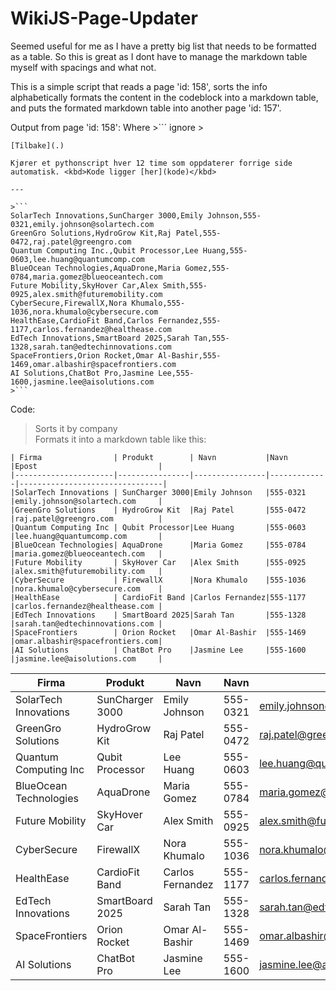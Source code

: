 # WikiJS-Page-Updater

<NOT at all a Python programmer.>

Seemed useful for me as I have a pretty big list that needs to be formatted as a table. So this is great as I dont have to manage the markdown table myself with spacings and what not.

This is a simple script that reads a page 'id: 158', sorts the info alphabetically formats the content in the codeblock into a markdown table, and puts the formated markdown table into another page 'id: 157'.

Output from page 'id: 158':
Where >``` ignore >
```
[Tilbake](.)

Kjører et pythonscript hver 12 time som oppdaterer forrige side automatisk. <kbd>Kode ligger [her](kode)</kbd>

---

>```
SolarTech Innovations,SunCharger 3000,Emily Johnson,555-0321,emily.johnson@solartech.com
GreenGro Solutions,HydroGrow Kit,Raj Patel,555-0472,raj.patel@greengro.com
Quantum Computing Inc.,Qubit Processor,Lee Huang,555-0603,lee.huang@quantumcomp.com
BlueOcean Technologies,AquaDrone,Maria Gomez,555-0784,maria.gomez@blueoceantech.com
Future Mobility,SkyHover Car,Alex Smith,555-0925,alex.smith@futuremobility.com
CyberSecure,FirewallX,Nora Khumalo,555-1036,nora.khumalo@cybersecure.com
HealthEase,CardioFit Band,Carlos Fernandez,555-1177,carlos.fernandez@healthease.com
EdTech Innovations,SmartBoard 2025,Sarah Tan,555-1328,sarah.tan@edtechinnovations.com
SpaceFrontiers,Orion Rocket,Omar Al-Bashir,555-1469,omar.albashir@spacefrontiers.com
AI Solutions,ChatBot Pro,Jasmine Lee,555-1600,jasmine.lee@aisolutions.com
>```
```
Code:
 > Sorts it by company    
 > Formats it into a markdown table like this:
```
| Firma                | Produkt        | Navn           |Navn         |Epost                           |
|----------------------|----------------|----------------|-------------|--------------------------------|
|SolarTech Innovations | SunCharger 3000|Emily Johnson   |555-0321     |emily.johnson@solartech.com     |
|GreenGro Solutions    | HydroGrow Kit  |Raj Patel       |555-0472     |raj.patel@greengro.com          |
|Quantum Computing Inc | Qubit Processor|Lee Huang       |555-0603     |lee.huang@quantumcomp.com       |
|BlueOcean Technologies| AquaDrone      |Maria Gomez     |555-0784     |maria.gomez@blueoceantech.com   |
|Future Mobility       | SkyHover Car   |Alex Smith      |555-0925     |alex.smith@futuremobility.com   |
|CyberSecure           | FirewallX      |Nora Khumalo    |555-1036     |nora.khumalo@cybersecure.com    |
|HealthEase            | CardioFit Band |Carlos Fernandez|555-1177     |carlos.fernandez@healthease.com |
|EdTech Innovations    | SmartBoard 2025|Sarah Tan       |555-1328     |sarah.tan@edtechinnovations.com |
|SpaceFrontiers        | Orion Rocket   |Omar Al-Bashir  |555-1469     |omar.albashir@spacefrontiers.com|
|AI Solutions          | ChatBot Pro    |Jasmine Lee     |555-1600     |jasmine.lee@aisolutions.com     |
```
| Firma                | Produkt        | Navn           |Navn         |Epost                           |
|----------------------|----------------|----------------|-------------|--------------------------------|
|SolarTech Innovations | SunCharger 3000|Emily Johnson   |555-0321     |emily.johnson@solartech.com     |
|GreenGro Solutions    | HydroGrow Kit  |Raj Patel       |555-0472     |raj.patel@greengro.com          |
|Quantum Computing Inc | Qubit Processor|Lee Huang       |555-0603     |lee.huang@quantumcomp.com       |
|BlueOcean Technologies| AquaDrone      |Maria Gomez     |555-0784     |maria.gomez@blueoceantech.com   |
|Future Mobility       | SkyHover Car   |Alex Smith      |555-0925     |alex.smith@futuremobility.com   |
|CyberSecure           | FirewallX      |Nora Khumalo    |555-1036     |nora.khumalo@cybersecure.com    |
|HealthEase            | CardioFit Band |Carlos Fernandez|555-1177     |carlos.fernandez@healthease.com |
|EdTech Innovations    | SmartBoard 2025|Sarah Tan       |555-1328     |sarah.tan@edtechinnovations.com |
|SpaceFrontiers        | Orion Rocket   |Omar Al-Bashir  |555-1469     |omar.albashir@spacefrontiers.com|
|AI Solutions          | ChatBot Pro    |Jasmine Lee     |555-1600     |jasmine.lee@aisolutions.com     |





